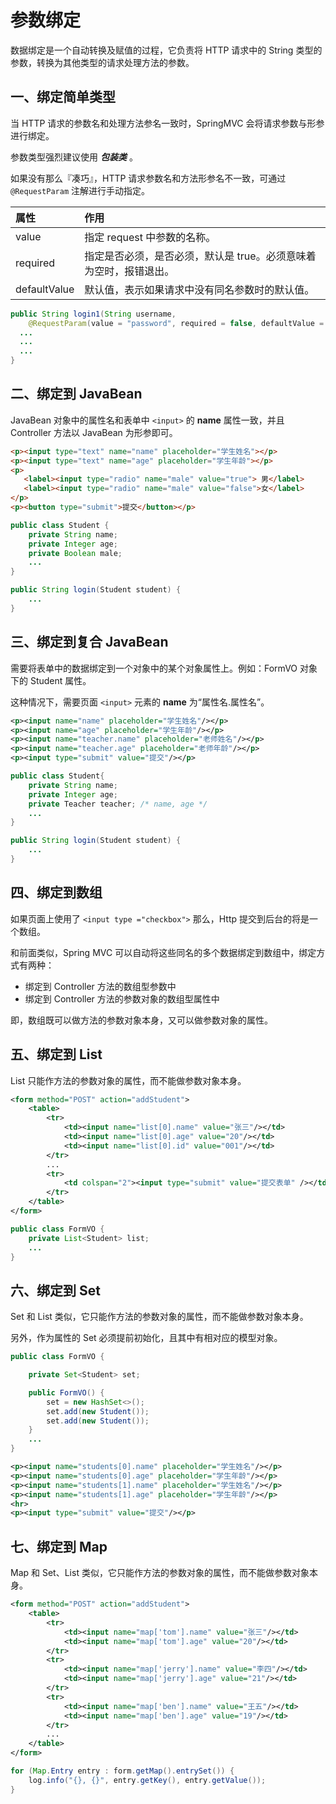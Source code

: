 # 参数绑定

数据绑定是一个自动转换及赋值的过程，它负责将 HTTP 请求中的 String 类型的参数，转换为其他类型的请求处理方法的参数。

## 一、绑定简单类型

当 HTTP 请求的参数名和处理方法参名一致时，SpringMVC 会将请求参数与形参进行绑定。

参数类型强烈建议使用 ***包装类*** 。

如果没有那么『凑巧』，HTTP 请求参数名和方法形参名不一致，可通过 `@RequestParam` 注解进行手动指定。

| 属性 | 作用 |
| :---- | :---- |
| value | 指定 request 中参数的名称。|
| required | 指定是否必须，是否必须，默认是 true。必须意味着为空时，报错退出。|
| defaultValue | 默认值，表示如果请求中没有同名参数时的默认值。|

```java
public String login1(String username,
    @RequestParam(value = "password", required = false, defaultValue = "N/A") String password) {
  ...
  ...
  ...
}
```

## 二、绑定到 JavaBean

JavaBean 对象中的属性名和表单中 `<input>` 的 **name** 属性一致，并且 Controller 方法以 JavaBean 为形参即可。

```html
<p><input type="text" name="name" placeholder="学生姓名"></p>
<p><input type="text" name="age" placeholder="学生年龄"></p>
<p>
   <label><input type="radio" name="male" value="true"> 男</label>
   <label><input type="radio" name="male" value="false">女</label>
</p>
<p><button type="submit">提交</button></p>
```

```java
public class Student {
    private String name;
    private Integer age;
    private Boolean male;
    ...
}
```

```java
public String login(Student student) {
    ...
}
```


## 三、绑定到复合 JavaBean

需要将表单中的数据绑定到一个对象中的某个对象属性上。例如：FormVO 对象下的 Student 属性。

这种情况下，需要页面 `<input>` 元素的 **name** 为“属性名.属性名”。

```xml
<p><input name="name" placeholder="学生姓名"/></p>
<p><input name="age" placeholder="学生年龄"/></p>
<p><input name="teacher.name" placeholder="老师姓名"/></p>
<p><input name="teacher.age" placeholder="老师年龄"/></p>
<p><input type="submit" value="提交"/></p>
```

```java
public class Student{
    private String name;
    private Integer age;
    private Teacher teacher; /* name, age */
    ...
}
```

```java
public String login(Student student) {
    ...
}
```

## 四、绑定到数组

如果页面上使用了 `<input type ="checkbox">` 那么，Http 提交到后台的将是一个数组。

和前面类似，Spring MVC 可以自动将这些同名的多个数据绑定到数组中，绑定方式有两种：

- 绑定到 Controller 方法的数组型参数中
- 绑定到 Controller 方法的参数对象的数组型属性中

即，数组既可以做方法的参数对象本身，又可以做参数对象的属性。


## 五、绑定到 List

List 只能作方法的参数对象的属性，而不能做参数对象本身。

```xml
<form method="POST" action="addStudent">
    <table>
        <tr>
            <td><input name="list[0].name" value="张三"/></td>
            <td><input name="list[0].age" value="20"/></td>
            <td><input name="list[0].id" value="001"/></td>
        </tr>
        ...
        <tr>
            <td colspan="2"><input type="submit" value="提交表单" /></td>
        </tr>
    </table>
</form>
```

```java
public class FormVO {
	private List<Student> list;
	...
}
```


## 六、绑定到 Set


Set 和 List 类似，它只能作方法的参数对象的属性，而不能做参数对象本身。

另外，作为属性的 Set 必须提前初始化，且其中有相对应的模型对象。

```java
public class FormVO {

    private Set<Student> set;

    public FormVO() {
        set = new HashSet<>();
        set.add(new Student());
        set.add(new Student());
    }
    ...
}
```

```xml
<p><input name="students[0].name" placeholder="学生姓名"/></p>
<p><input name="students[0].age" placeholder="学生年龄"/></p>
<p><input name="students[1].name" placeholder="学生姓名"/></p>
<p><input name="students[1].age" placeholder="学生年龄"/></p>
<hr>
<p><input type="submit" value="提交"/></p>
```


## 七、绑定到 Map

Map 和 Set、List 类似，它只能作方法的参数对象的属性，而不能做参数对象本身。

```xml
<form method="POST" action="addStudent">
    <table>
        <tr>
            <td><input name="map['tom'].name" value="张三"/></td>
            <td><input name="map['tom'].age" value="20"/></td>
        </tr>
        <tr>
            <td><input name="map['jerry'].name" value="李四"/></td>
            <td><input name="map['jerry'].age" value="21"/></td>
        </tr>
        <tr>
            <td><input name="map['ben'].name" value="王五"/></td>
            <td><input name="map['ben'].age" value="19"/></td>
        </tr>
        ...
    </table>
</form>
```

```java
for (Map.Entry entry : form.getMap().entrySet()) {
    log.info("{}, {}", entry.getKey(), entry.getValue());
}
```
